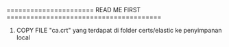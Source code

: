 ====================== READ ME FIRST =======================================

1. COPY FILE "ca.crt" yang terdapat di folder certs/elastic ke penyimpanan local
